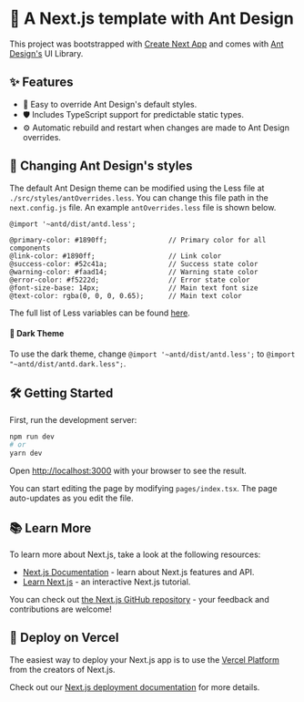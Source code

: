 # 🐜 A Next.js template with Ant Design

This project was bootstrapped with [Create Next App](https://github.com/zeit/next.js) and comes with [Ant Design's](https://github.com/ant-design/ant-design) UI Library.

## ✨ Features

- 🌈 Easy to override Ant Design's default styles.
- 🛡 Includes TypeScript support for predictable static types.
- ⚙️ Automatic rebuild and restart when changes are made to Ant Design overrides.

## 🎨 Changing Ant Design's styles

The default Ant Design theme can be modified using the Less file at `./src/styles/antOverrides.less`. You can change this file path in the `next.config.js` file. An example `antOverrides.less` file is shown below.

```less
@import '~antd/dist/antd.less';

@primary-color: #1890ff;               // Primary color for all components
@link-color: #1890ff;                  // Link color
@success-color: #52c41a;               // Success state color
@warning-color: #faad14;               // Warning state color
@error-color: #f5222d;                 // Error state color
@font-size-base: 14px;                 // Main text font size
@text-color: rgba(0, 0, 0, 0.65);      // Main text color
```

The full list of Less variables can be found [here](https://github.com/ant-design/ant-design/blob/master/components/style/themes/default.less).

#### 🌚 Dark Theme
To use the dark theme, change `@import '~antd/dist/antd.less';` to `@import "~antd/dist/antd.dark.less";`.

## 🛠 Getting Started

First, run the development server:

```bash
npm run dev
# or
yarn dev
```

Open [http://localhost:3000](http://localhost:3000) with your browser to see the result.

You can start editing the page by modifying `pages/index.tsx`. The page auto-updates as you edit the file.

## 📚 Learn More

To learn more about Next.js, take a look at the following resources:

- [Next.js Documentation](https://nextjs.org/docs) - learn about Next.js features and API.
- [Learn Next.js](https://nextjs.org/learn) - an interactive Next.js tutorial.

You can check out [the Next.js GitHub repository](https://github.com/zeit/next.js/) - your feedback and contributions are welcome!

## 🚀 Deploy on Vercel

The easiest way to deploy your Next.js app is to use the [Vercel Platform](https://vercel.com/import?utm_medium=default-template&filter=next.js&utm_source=create-next-app&utm_campaign=create-next-app-readme) from the creators of Next.js.

Check out our [Next.js deployment documentation](https://nextjs.org/docs/deployment) for more details.
